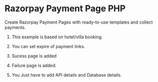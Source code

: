 
# Razorpay Payment Page PHP

Create Razorpay Payment Pages with ready-to-use templates and collect payments.

1. This example is based on hotel/villa booking.
2. You can set expire of payment links.

3. Sucess page is added

4. Failure page is added.

5. You Just have to add API details and Database details.

